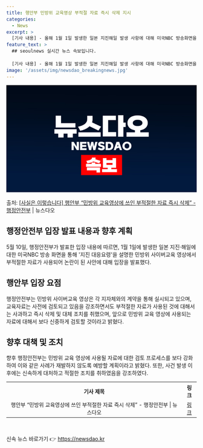 ```yaml
---
title: 행안부 민방위 교육영상 부적절 자료 즉시 삭제 지시
categories:
  - News
excerpt: >
  [기사 내용] - 올해 1월 1일 발생한 일본 지진해일 발생 사항에 대해 미국NBC 방송화면을 활용하여 지진…
feature_text: >
  ## seoulnews 실시간 뉴스 속보입니다.

  [기사 내용] - 올해 1월 1일 발생한 일본 지진해일 발생 사항에 대해 미국NBC 방송화면을 활용하여 지진…
image: '/assets/img/newsdao_breakingnews.jpg'
---
```


![뉴스다오 속보](/assets/img/newsdao_breakingnews.jpg)

<p>출처: <a href="https://newsdao.kr/3802" rel="dofollow">[사실은 이렇습니다] 행안부 “민방위 교육영상에 쓰인 부적절한 자료 즉시 삭제” - 행정안전부</a> | 뉴스다오</p>

<h2 data-ke-size="size26">행정안전부 입장 발표 내용과 향후 계획</h2>
<p data-ke-size="size16">5월 10일, 행정안전부가 발표한 입장 내용에 따르면, 1월 1일에 발생한 일본 지진·해일에 대한 미국NBC 방송 화면을 통해 '지진 대응요령'을 설명한 민방위 사이버교육 영상에서 부적절한 자료가 사용되어 논란이 된 사안에 대해 입장을 발표했다.</p>

<h2 data-ke-size="size26">행안부 입장 요점</h2>
<p data-ke-size="size16">행정안전부는 민방위 사이버교육 영상은 각 지자체와의 계약을 통해 실시되고 있으며, 교육자료는 사전에 검토되고 있음을 강조하면서도 부적절한 자료가 사용된 것에 대해서는 사과하고 즉시 삭제 및 대체 조치를 취했으며, 앞으로 민방위 교육 영상에 사용되는 자료에 대해서 보다 신중하게 검토할 것이라고 밝혔다.</p>

<h2 data-ke-size="size26">향후 대책 및 조치</h2>
<p data-ke-size="size16">향후 행정안전부는 민방위 교육 영상에 사용될 자료에 대한 검토 프로세스를 보다 강화하여 이와 같은 사례가 재발하지 않도록 예방할 계획이라고 밝혔다. 또한, 사건 발생 이후에는 신속하게 대처하고 적절한 조치를 취하였음을 강조하였다.</p>

<table>
	<tr>
		<th><b>기사 제목</b></th>
		<th><b>링크</b></th>
	</tr>
	<tr>
		<td style="text-align: center; height: 17px;">행안부 “민방위 교육영상에 쓰인 부적절한 자료 즉시 삭제” - 행정안전부 | 뉴스다오</td>
		<td style="text-align: center; height: 17px;"><a href="https://newsdao.kr/3802">링크</a></td>
	</tr>
</table>
<p data-ke-size="size16">&nbsp;</p> 

신속 뉴스 바로가기 👉 <a href="https://newsdao.kr" rel="dofollow">https://newsdao.kr</a>



